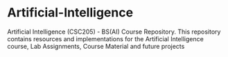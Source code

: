 # Artificial-Intelligence
Artificial Intelligence (CSC205) - BS(AI) Course Repository. This repository contains resources and implementations for the Artificial Intelligence course, Lab Assignments, Course Material and future projects

